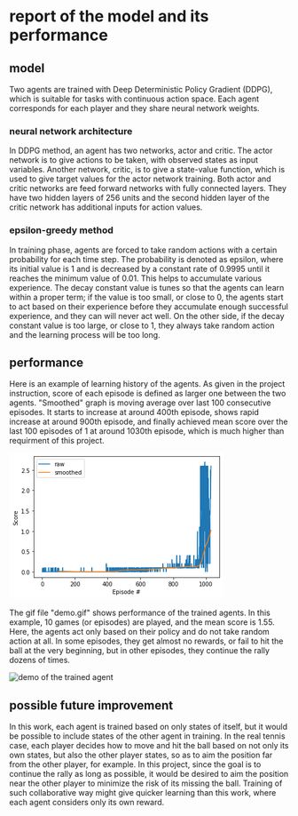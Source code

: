# report of the model and its performance

## model
Two agents are trained with Deep Deterministic Policy Gradient (DDPG),
which is suitable for tasks with continuous action space.
Each agent corresponds for each player
and they share neural network weights.

### neural network architecture
In DDPG method, an agent has two networks, actor and critic.
The actor network is to give actions to be taken,
with observed states as input variables.
Another network, critic, is to give a state-value function,
which is used to give target values for the actor network training.
Both actor and critic networks are feed forward networks
with fully connected layers.
They have two hidden layers of 256 units
and the second hidden layer of the critic network has additional inputs
for action values.


### epsilon-greedy method
In training phase, agents are forced to take random actions
with a certain probability for each time step.
The probability is denoted as epsilon,
where its initial value is 1
and is decreased by a constant rate of 0.9995
until it reaches the minimum value of 0.01.
This helps to accumulate various experience.
The decay constant value is tunes so that the agents
can learn within a proper term;
if the value is too small, or close to 0, the agents start to act
based on their experience before they accumulate enough successful experience,
and they can will never act well.
On the other side, if the decay constant value is too large, or close to 1,
they always take random action and the learning process will be too long.


## performance
Here is an example of learning history of the agents.
As given in the project instruction,
score of each episode is defined as larger one between the two agents.
"Smoothed" graph is moving average over last 100 consecutive episodes.
It starts to increase at around 400th episode,
shows rapid increase at around 900th episode,
and finally achieved mean score over the last 100 episodes of 1
at around 1030th episode,
which is much higher than requirment of this project.

![learning history](learning_history.png)

The gif file "demo.gif" shows performance of the trained agents.
In this example, 10 games (or episodes) are played,
and the mean score is 1.55.
Here, the agents act only based on their policy and do not take random action at all.
In some episodes, they get almost no rewards, or fail to hit the ball at the very beginning,
but in other episodes, they continue the rally dozens of times.

![demo of the trained agent](demo.gif)

## possible future improvement
In this work, each agent is trained based on only states of itself,
but it would be possible to include states of the other agent in training.
In the real tennis case, each player decides how to move and hit the ball
based on not only its own states, but also the other player states,
so as to aim the position far from the other player, for example.
In this project, since the goal is to continue the rally as long as possible,
it would be desired to aim the position near the other player
to minimize the risk of its missing the ball.
Training of such collaborative way might give quicker learning
than this work, where each agent considers only its own reward.
